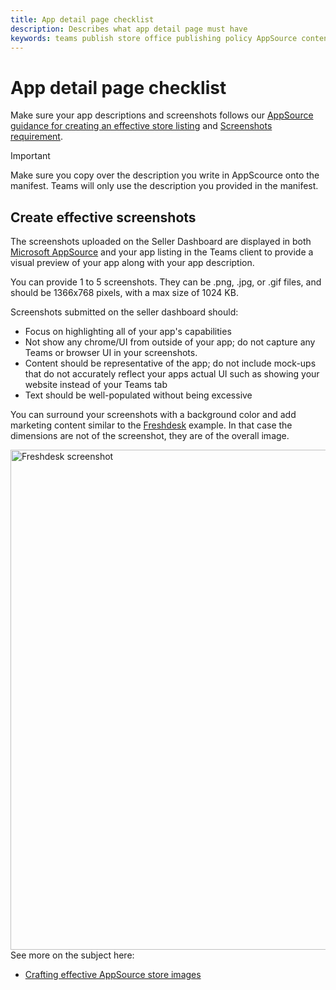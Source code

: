 ```yaml
---
title: App detail page checklist 
description: Describes what app detail page must have 
keywords: teams publish store office publishing policy AppSource content
---
```

# App detail page checklist 
Make sure your app descriptions and screenshots follows our [AppSource guidance for creating an effective store listing](/office/dev/store/create-effective-office-store-listings) and [Screenshots requirement](#create-effective-screenshots).

>[!IMPORTANT]
> Make sure you copy over the description you write in AppScource onto the manifest. Teams will only use the description you provided in the manifest.

## Create effective screenshots

The screenshots uploaded on the Seller Dashboard are displayed in both [Microsoft AppSource](https://appsource.microsoft.com/marketplace/apps?product=office%3Bteams&page=1) and your app listing in the Teams client to provide a visual preview of your app along with your app description.

You can provide 1 to 5 screenshots. They can be .png, .jpg, or .gif files, and should be 1366x768 pixels, with a max size of 1024 KB.

Screenshots submitted on the seller dashboard should:

* Focus on highlighting all of your app's capabilities
* Not show any chrome/UI from outside of your app; do not capture any Teams or browser UI in your screenshots.
* Content should be representative of the app; do not include mock-ups that do not accurately reflect your apps actual UI such as showing your website instead of your Teams tab
* Text should be well-populated without being excessive

You can surround your screenshots with a background color and add marketing content similar to the [Freshdesk](https://appsource.microsoft.com/product/office/WA104381505?src=office&tab=Overview) example. In that case the dimensions are not of the screenshot, they are of the overall image.

<img width="800px" title="Freshdesk screenshot" src="~/assets/images/freshdesk.png" />
See more on the subject here:

* [Crafting effective AppSource store images](/office/dev/store/craft-effective-appsource-store-images)
